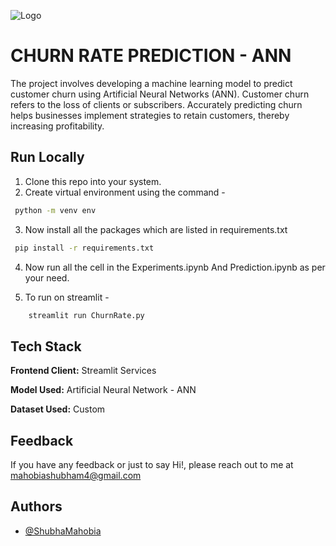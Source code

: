 
![Logo](https://bernardmarr.com/img/What%20is%20an%20Artificial%20Neural%20Networks.jpg)


# CHURN RATE PREDICTION - ANN

The project involves developing a machine learning model to predict customer churn using Artificial Neural Networks (ANN). Customer churn refers to the loss of clients or subscribers. Accurately predicting churn helps businesses implement strategies to retain customers, thereby increasing profitability.


## Run Locally

1. Clone this repo into your system.
2. Create virtual environment using the command -

```bash
 python -m venv env
```
3. Now install all the packages which are listed in requirements.txt


```bash
 pip install -r requirements.txt
```

4. Now run all the cell in the Experiments.ipynb And Prediction.ipynb as per your need.

5. To run on streamlit - 

```bash
    streamlit run ChurnRate.py
```
## Tech Stack

**Frontend Client:** Streamlit Services

**Model Used:** Artificial Neural Network - ANN

**Dataset Used:** Custom 
 

## Feedback

If you have any feedback or just to say Hi!, please reach out to me at mahobiashubham4@gmail.com


## Authors

- [@ShubhaMahobia](https://github.com/ShubhaMahobia)

